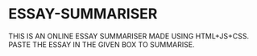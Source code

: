 # ESSAY-SUMMARISER
THIS IS AN ONLINE ESSAY SUMMARISER MADE USING HTML+JS+CSS. PASTE THE ESSAY IN THE GIVEN BOX TO SUMMARISE.